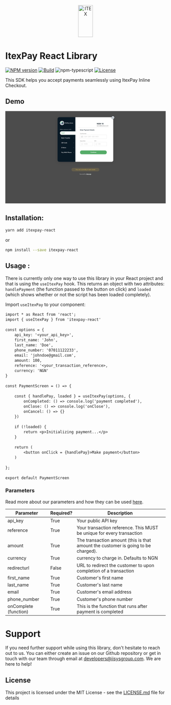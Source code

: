 <p align="center">
    <img title="ITEX" height="100" src="https://itexpay.com/static/media/itex-logo.1baf8606981157aaed0e7d7fc246e321.svg" width="30%"/>
</p>

# ItexPay React Library

[![NPM version][npm-image]][npm-url] [![Build][github-build]][github-build-url] ![npm-typescript] [![License][github-license]][github-license-url]


This SDK helps you accept payments seamlessly using ItexPay Inline Checkout.

## Demo
![Itex Inline Checkout Screenshot](image.png)


## Installation:
```bash
yarn add itexpay-react
```
or 

``` bash
npm install --save itexpay-react
```

## Usage :

There is currently only one way to use this library in your React project and that is using the `useItexPay` hook. This returns an object with two attributes: `handlePayment` (the function passed to the button on click) and `loaded` (which shows whether or not the script has been loaded completely).

Import `useItexPay` to your component:

```tsx
import * as React from 'react';
import { useItexPay } from 'itexpay-react'

const options = {
    api_key: '<your_api_key>',
    first_name: 'John',
    last_name: 'Doe',
    phone_number: '07011122233',
    email: 'johndoe@gmail.com',
    amount: 100,
    reference: '<your_transaction_reference>,
    currency: 'NGN'
}

const PaymentScreen = () => {

    const { handlePay, loaded } = useItexPay(options, {
        onCompleted: () => console.log('payment completed'), 
        onClose: () => console.log('onClose'), 
        onCancel: () => {}
    })

    if (!loaded) {
        return <p>Initializing payment...</p>
    }

    return (
        <button onClick = {handlePay}>Make payment</button>
    )
    
};

export default PaymentScreen
```

### Parameters

Read more about our parameters and how they can be used [here](https://developer.flutterwave.com/docs/collecting-payments/inline).

| Parameter           | Required? | Description                                                                                                                                                                                                                             |
| ------------------- | ----------------- | --------------------------------------------------------------------------------------------------------------------------------------------------------------------------------------------------------------------------------------- |
| api_key          | True              | Your public API key                                                                                                                                                                                                                     |
| reference              | True              | Your transaction reference. This MUST be unique for every transaction                                                                                                                                                                   |
| amount              | True              | The transaction amount (this is that amount the customer is going to be charged).                                                                                                                                                                                                          |
| currency            | True             | currency to charge in. Defaults to NGN                                                                                                                                                                                                  |
| redirecturl      | False             | URL to redirect the customer to upon completion of a transaction                                                                                                                 |
| first_name     | True              | Customer's first name                                                                                                                                            |
| last_name        | True             | Customer's last name                                                                                                                                                                                  |                                                                  |
| email            | True              | Customer's email address                    |
| phone_number         | True             | Customer's phone number |
| onComplete (function) | True             | This is the function that runs after payment is completed


# Support

If you need further support while using this library, don't hesitate to reach out to us. You can either create an issue on our Github repository or get in touch with our team through email at developers@iisysgroup.com. We are here to help!


## License

This project is licensed under the MIT License - see the [LICENSE.md](LICENSE.md) file for details

[npm-url]: https://www.npmjs.com/package/itexpay-react
[npm-image]: https://img.shields.io/npm/v/itexpay-react
[github-license]: https://img.shields.io/github/license/jeremiahjacinth13/itexpay-react
[github-license-url]: https://github.com/jeremiahjacinth13/itexpay-react/blob/master/LICENSE
[github-build]: https://github.com/jeremiahjacinth13/itexpay-react/actions/workflows/publish.yml/badge.svg
[github-build-url]: https://github.com/jeremiahjacinth13/itexpay-react/actions/workflows/publish.yml
[npm-typescript]: https://img.shields.io/npm/types/itexpay-react


